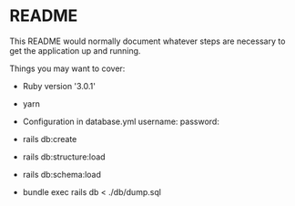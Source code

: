 # README

This README would normally document whatever steps are necessary to get the
application up and running.

Things you may want to cover:

* Ruby version '3.0.1'

* yarn

* Configuration in database.yml 
  username: <username>
  password: <password>

* rails db:create

* rails db:structure:load

* rails db:schema:load

*  bundle exec rails db < ./db/dump.sql
